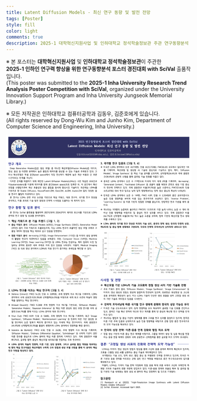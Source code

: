 ```yaml
---
title: Latent Diffusion Models - 최신 연구 동향 및 발전 전망  
tags: [Poster]  
style: fill  
color: light  
comments: true  
description: 2025-1 대학혁신지원사업 및 인하대학교 정석학술정보관 주관 연구동향분석 포스터 경진대회 with SciVal 출품작
---
```


※ 본 포스터는 **대학혁신지원사업** 및 **인하대학교 정석학술정보관**이 주관한  
**2025-1 인하인 연구력 향상을 위한 연구동향분석 포스터 경진대회 with SciVal** 출품작입니다.  
(This poster was submitted to the **2025-1 Inha University Research Trend Analysis Poster Competition with SciVal**, organized under the University Innovation Support Program and Inha University Jungseok Memorial Library.)

※ 모든 저작권은 인하대학교 컴퓨터공학과 김동우, 김준호에게 있습니다.  
(All rights reserved by Dong-Wu Kim and Junho Kim, Department of Computer Science and Engineering, Inha University.)

![poster](/assets/posts/scival.png)
